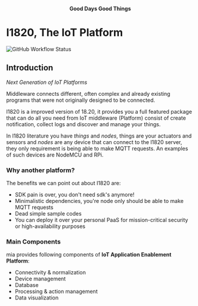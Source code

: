 <p align="center"><strong>Good Days Good Things</strong></p>

# I1820, The IoT Platform

![GitHub Workflow Status](https://img.shields.io/github/workflow/status/I1820/mia/ci?label=ci&logo=github&style=flat-square)

## Introduction

_Next Generation of IoT Platforms_

Middleware connects different, often complex and already existing
programs that were not originally designed to be connected.

I1820 is a improved version of 18.20, it provides you a full featured package
that can do all you need from IoT middleware (Platform) consist of create notification,
collect logs and discover and manage your things.

In I1820 literature you have _things_ and _nodes_, things are your actuators and
sensors and _nodes_ are any device that can connect to the I1820 server,
they only requirement is being able to make MQTT requests. An examples of such
devices are NodeMCU and RPi.

### Why another platform?

The benefits we can point out about I1820 are:

- SDK pain is over, you don't need sdk's anymore!
- Minimalistic dependencies, you're node only should be able to make MQTT
  requests
- Dead simple sample codes
- You can deploy it over your personal PaaS for mission-critical security or high-availability purposes

### Main Components

mia provides following components of **IoT Application Enablement Platform**:

- Connectivity & normalization
- Device management
- Database
- Processing & action management
- Data visualization
